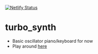 [![Netlify Status](https://api.netlify.com/api/v1/badges/9ff309ef-9f24-4aa2-ac73-5d33802347d5/deploy-status)](https://app.netlify.com/sites/turbo-synth/deploys)

# turbo_synth

- Basic oscillator piano/keyboard for now
- Play around [here](https://turbo-synth.netlify.app/)